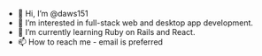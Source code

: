 - 👋 Hi, I’m @daws151
- 👀 I’m interested in full-stack web and desktop app development.
- 🌱 I’m currently learning Ruby on Rails and React.
- 📫 How to reach me - email is preferred

<!---
daws151/daws151 is a ✨ special ✨ repository because its `README.md` (this file) appears on your GitHub profile.
You can click the Preview link to take a look at your changes.
--->
